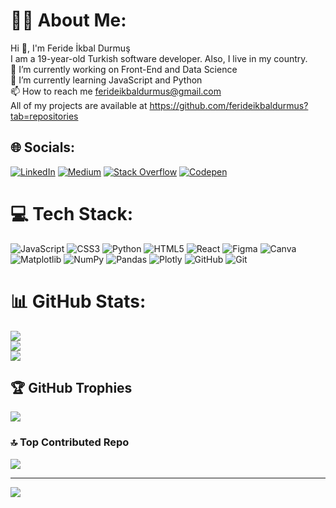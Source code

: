 <!--
**ferideikbaldurmus/ferideikbaldurmus** is a ✨ _special_ ✨ repository because its `README.md` (this file) appears on your GitHub profile.
-->
# 🙌🏻 About Me:
Hi 👋, I'm Feride İkbal Durmuş<br>I am a 19-year-old Turkish software developer. Also, I live in my country.<br>🔭 I’m currently working on Front-End and Data Science<br>🌱 I’m currently learning JavaScript and Python<br>📫 How to reach me ferideikbaldurmus@gmail.com<br> All of my projects are available at https://github.com/ferideikbaldurmus?tab=repositories<br>


## 🌐 Socials:
[![LinkedIn](https://img.shields.io/badge/LinkedIn-%230077B5.svg?logo=linkedin&logoColor=white)](https://linkedin.com/in/https://www.linkedin.com/in/ferideikbaldurmus/) [![Medium](https://img.shields.io/badge/Medium-12100E?logo=medium&logoColor=white)](https://medium.com/@https://medium.com/@ferideikbaldurmus) [![Stack Overflow](https://img.shields.io/badge/-Stackoverflow-FE7A16?logo=stack-overflow&logoColor=white)](https://stackoverflow.com/users/https://stackoverflow.com/users/26244784/feride-%c4%b0kbal-durmu%c5%9f) [![Codepen](https://img.shields.io/badge/Codepen-000000?style=for-the-badge&logo=codepen&logoColor=white)](https://codepen.io/https://codepen.io/feride-kbal-durmu) 

# 💻 Tech Stack:
![JavaScript](https://img.shields.io/badge/javascript-%23323330.svg?style=for-the-badge&logo=javascript&logoColor=%23F7DF1E) ![CSS3](https://img.shields.io/badge/css3-%231572B6.svg?style=for-the-badge&logo=css3&logoColor=white) ![Python](https://img.shields.io/badge/python-3670A0?style=for-the-badge&logo=python&logoColor=ffdd54) ![HTML5](https://img.shields.io/badge/html5-%23E34F26.svg?style=for-the-badge&logo=html5&logoColor=white) ![React](https://img.shields.io/badge/react-%2320232a.svg?style=for-the-badge&logo=react&logoColor=%2361DAFB) ![Figma](https://img.shields.io/badge/figma-%23F24E1E.svg?style=for-the-badge&logo=figma&logoColor=white) ![Canva](https://img.shields.io/badge/Canva-%2300C4CC.svg?style=for-the-badge&logo=Canva&logoColor=white) ![Matplotlib](https://img.shields.io/badge/Matplotlib-%23ffffff.svg?style=for-the-badge&logo=Matplotlib&logoColor=black) ![NumPy](https://img.shields.io/badge/numpy-%23013243.svg?style=for-the-badge&logo=numpy&logoColor=white) ![Pandas](https://img.shields.io/badge/pandas-%23150458.svg?style=for-the-badge&logo=pandas&logoColor=white) ![Plotly](https://img.shields.io/badge/Plotly-%233F4F75.svg?style=for-the-badge&logo=plotly&logoColor=white) ![GitHub](https://img.shields.io/badge/github-%23121011.svg?style=for-the-badge&logo=github&logoColor=white) ![Git](https://img.shields.io/badge/git-%23F05033.svg?style=for-the-badge&logo=git&logoColor=white)
# 📊 GitHub Stats:
![](https://github-readme-stats.vercel.app/api?username=ferideikbaldurmus&theme=dark&hide_border=false&include_all_commits=false&count_private=false)<br/>
![](https://github-readme-streak-stats.herokuapp.com/?user=ferideikbaldurmus&theme=dark&hide_border=false)<br/>
![](https://github-readme-stats.vercel.app/api/top-langs/?username=ferideikbaldurmus&theme=dark&hide_border=false&include_all_commits=false&count_private=false&layout=compact)

## 🏆 GitHub Trophies
![](https://github-profile-trophy.vercel.app/?username=ferideikbaldurmus&theme=radical&no-frame=true&no-bg=true&margin-w=4)

### 🔝 Top Contributed Repo
![](https://github-contributor-stats.vercel.app/api?username=ferideikbaldurmus&limit=5&theme=dark&combine_all_yearly_contributions=true)

---
[![](https://visitcount.itsvg.in/api?id=ferideikbaldurmus&icon=0&color=0)](https://visitcount.itsvg.in)

<!-- Proudly created with GPRM ( https://gprm.itsvg.in ) -->
